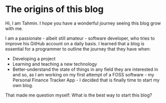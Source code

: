 # The origins of this blog

Hi, I am Tahmin. I hope you have a wonderful journey seeing this blog grow
with me.

I am a passionate - albeit still amateur - software developer, who
tries to improve his GitHub account on a daily basis. I learned that a blog is
essential for a programmer to outline the journey that they have when:
- Developing a project
- Learning and teaching a new technology
- Better-understand the state of things in any field they are interested in
and so, as I am working on my first attempt of a FOSS software - my Personal
Finance Tracker App - I decided that is finally time to start my own blog.

That made me question myself: What is the best way to start this blog?

